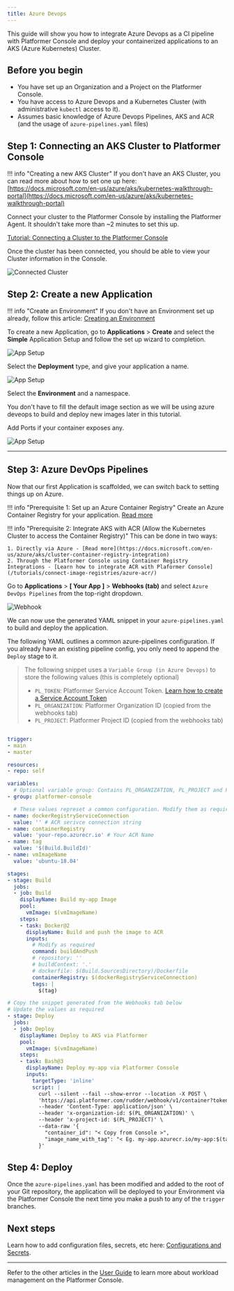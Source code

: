 ```yaml
---
title: Azure Devops
---
```


This guide will show you how to integrate Azure Devops as a CI pipeline with Platformer Console and deploy your containerized applications to an AKS (Azure Kubernetes) Cluster.

## Before you begin

-   You have set up an Organization and a Project on the Platformer Console.
-   You have access to Azure Devops and a Kubernetes Cluster (with administrative `kubectl` access to it).
-   Assumes basic knowledge of Azure Devops Pipelines, AKS and ACR (and the usage of `azure-pipelines.yaml` files)

## Step 1: Connecting an AKS Cluster to Platformer Console

!!! info "Creating a new AKS Cluster"
    If you don't have an AKS Cluster, you can read more about how to set one up here: [https://docs.microsoft.com/en-us/azure/aks/kubernetes-walkthrough-portal](https://docs.microsoft.com/en-us/azure/aks/kubernetes-walkthrough-portal)

Connect your cluster to the Platformer Console by installing the Platformer Agent. It shouldn't take more than ~2 minutes to set this up.

[Tutorial: Connecting a Cluster to the Platformer Console](/user-guides/clusters/03-connecting-clusters)

Once the cluster has been connected, you should be able to view your Cluster information in the Console.

![Connected Cluster](/assets/images/tutorials/azure-devops/connected_cluster.png)

## Step 2: Create a new Application

!!! info "Create an Environment"
    If you don't have an Environment set up already, follow this article: [Creating an Environment](/user-guides/environments/02-creating-environments/)

To create a new Application, go to **Applications** > **Create** and select the **Simple** Application Setup and follow the set up wizard to completion.

![App Setup](/assets/images/tutorials/azure-devops/create_app_1.png)

Select the **Deployment** type, and give your application a name.

![App Setup](/assets/images/tutorials/azure-devops/create_app_2.png)

Select the **Environment** and a namespace. 

You don't have to fill the default image section as we will be using azure deveops to build and deploy new images later in this tutorial.

Add Ports if your container exposes any.

![App Setup](/assets/images/tutorials/azure-devops/create_app_8.png)

---



## Step 3: Azure DevOps Pipelines

Now that our first Application is scaffolded, we can switch back to setting things up on Azure.

!!! info "Prerequisite 1: Set up an Azure Container Registry"
    Create an Azure Container Registry for your application. [Read more](https://docs.microsoft.com/en-us/azure/container-registry/container-registry-get-started-portal)
    
!!! info "Prerequisite 2: Integrate AKS with ACR (Allow the Kubernetes Cluster to access the Container Registry)"
    This can be done in two ways:
    
    1. Directly via Azure - [Read more](https://docs.microsoft.com/en-us/azure/aks/cluster-container-registry-integration)
    2. Through the Platformer Console using Container Registry Integrations - [Learn how to integrate ACR with Plaformer Console](/tutorials/connect-image-registries/azure-acr/)

Go to **Applications** > **[ Your App ]** > **Webhooks (tab)** and select `Azure DevOps Pipelines` from the top-right dropdown.

![Webhook](/assets/images/tutorials/azure-devops/az_setup_1.png)

We can now use the generated YAML snippet in your `azure-pipelines.yaml` to build and deploy the application.

The following YAML outlines a common azure-pipelines configuration. If you already have an existing pipeline config, you only need to append the `Deploy` stage to it.

> The following snippet uses a `Variable Group (in Azure Devops)` to store the following values (this is completely optional)
>
> -   `PL_TOKEN`: Platformer Service Account Token. [Learn how to create a Service Account Token](/user-guides/administration/07-service-accounts/#creating-a-service-account-token)
> -   `PL_ORGANIZATION`: Platformer Organization ID (copied from the webhooks tab)
> -   `PL_PROJECT`: Platformer Project ID (copied from the webhooks tab)

```YAML linenums="1" hl_lines="42-65"

trigger:
- main
- master

resources:
- repo: self

variables:
  # Optional variable group: Contains PL_ORGANIZATION, PL_PROJECT and PL_TOKEN
- group: platformer-console

  # These values represet a common configuration. Modify them as required.
- name: dockerRegistryServiceConnection
  value: '' # ACR serivce connection string
- name: containerRegistry
  value: 'your-repo.azurecr.io' # Your ACR Name
- name: tag
  value: '$(Build.BuildId)'
- name: vmImageName
  value: 'ubuntu-18.04'

stages:
- stage: Build
  jobs:
  - job: Build
    displayName: Build my-app Image
    pool:
      vmImage: $(vmImageName)
    steps:
    - task: Docker@2
      displayName: Build and push the image to ACR
      inputs:
        # Modify as required
        command: buildAndPush
        # repository: ''
        # buildContext: '.'
        # dockerfile: $(Build.SourcesDirectory)/Dockerfile
        containerRegistry: $(dockerRegistryServiceConnection)
        tags: |
          $(tag)

# Copy the snippet generated from the Webhooks tab below
# Update the values as required
- stage: Deploy
  jobs:
  - job: Deploy
    displayName: Deploy to AKS via Platformer
    pool:
      vmImage: $(vmImageName)
    steps:
    - task: Bash@3
      displayName: Deploy my-app via Platformer Console
      inputs:
        targetType: 'inline'
        script: |
          curl --silent --fail --show-error --location -X POST \
          'https://api.platformer.com/rudder/webhook/v1/container?token=$(PL_TOKEN)' \
          --header 'Content-Type: application/json' \
          --header 'x-organization-id: $(PL_ORGANIZATION)' \
          --header 'x-project-id: $(PL_PROJECT)' \
          --data-raw '{
            "container_id": "< Copy from Console >",
            "image_name_with_tag": "< Eg. my-app.azurecr.io/my-app:$(tag) >"
          }'
```

## Step 4: Deploy

Once the `azure-pipelines.yaml` has been modified and added to the root of your Git repository, the application will be deployed to your Environment via the Platformer Console the next time you make a push to any of the `trigger` branches.

## Next steps

Learn how to add configuration files, secrets, etc here: [Configurations and Secrets](/user-guides/applications/configs-and-secrets/).

---

Refer to the other articles in the [User Guide](/user-guides/) to learn more about workload management on the Platformer Console.
